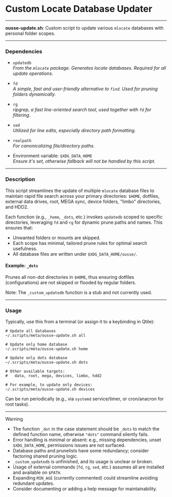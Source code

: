 # Custom Locate Database Updater

---

**ousse-update.sh**: Custom script to update various `mlocate` databases with personal folder scopes.

---

### Dependencies

- `updatedb`  
  *From the `mlocate` package. Generates locate databases. Required for all update operations.*

- `fd`  
  *A simple, fast and user-friendly alternative to `find`. Used for pruning folders dynamically.*

- `rg`  
  *ripgrep, a fast line-oriented search tool, used together with `fd` for filtering.*

- `sed`  
  *Utilized for line edits, especially directory path formatting.*

- `realpath`  
  *For canonicalizing file/directory paths.*

- Environment variable: `$XDG_DATA_HOME`  
  *Ensure it's set, otherwise fallback will not be handled by this script.*

---

### Description

This script streamlines the update of multiple `mlocate` database files to maintain rapid file search across your primary directories: `$HOME`, dotfiles, external data drives, root, MEGA sync, device folders, "limbo" directories, and HDD2.

Each function (e.g., `_home`, `_dots`, etc.) invokes `updatedb` scoped to specific directories, leveraging `fd` and `rg` for dynamic prune paths and names. This ensures that:
- Unwanted folders or mounts are skipped.
- Each scope has minimal, tailored prune rules for optimal search usefulness.
- All database files are written under `$XDG_DATA_HOME/ousse/`.

#### Example: `_dots`
Prunes all non-dot directories in `$HOME`, thus ensuring dotfiles (configurations) are not skipped or flooded by regular folders.

Note: The `_custom_updatedb` function is a stub and not currently used.

---

### Usage

Typically, use this from a terminal (or assign it to a keybinding in Qtile):

```
# Update all databases
~/.scripts/meta/ousse-update.sh all

# Update only home database
~/.scripts/meta/ousse-update.sh home

# Update only dots database
~/.scripts/meta/ousse-update.sh dots

# Other available targets:
#   data, root, mega, devices, limbo, hdd2

# For example, to update only devices:
~/.scripts/meta/ousse-update.sh devices
```

Can be run periodically (e.g., via `systemd` service/timer, or cron/anacron for root tasks).

---

> [!WARNING]
> - The function `_dot` in the case statement should be `_dots` to match the defined function name, otherwise `"dots"` command silently fails.
> - Error handling is minimal or absent: e.g., missing dependencies, unset `$XDG_DATA_HOME`, permissions issues are not surfaced.
> - Database paths and prunelists have some redundancy; consider factoring shared pruning logic.
> - `_custom_updatedb` is unfinished, and its usage is unclear or broken.
> - Usage of external commands (`fd`, `rg`, `sed`, etc.) assumes all are installed and available on `$PATH`.
> - Expanding `MIN_AGE` (currently commented) could streamline avoiding redundant updates.
> - Consider documenting or adding a help message for maintainability.